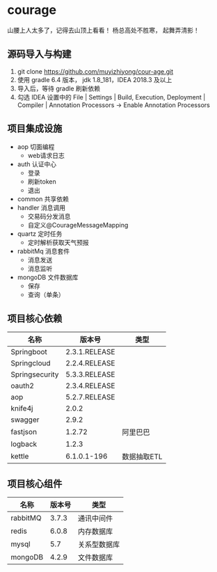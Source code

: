 # courage
山腰上人太多了，记得去山顶上看看！
杨总高处不胜寒， 起舞弄清影！


## 源码导入与构建
1. git clone https://github.com/muyizhiyong/cour-age.git 
2. 使用 gradle 6.4 版本， jdk 1.8_181，IDEA 2018.3 及以上
3. 导入后，等待 gradle 刷新依赖
4. 勾选 IDEA 设置中的 File | Settings | Build, Execution, Deployment | Compiler | Annotation Processors -> Enable Annotation Processors

## 项目集成设施
- aop  切面编程
    - web请求日志
- auth 认证中心 
    - 登录
    - 刷新token
    - 退出 
- common 共享依赖
- handler 消息调用
    - 交易码分发消息
    - 自定义@CourageMessageMapping
- quartz 定时任务
    - 定时解析获取天气预报
- rabbitMq 消息套件
    - 消息发送
    - 消息监听
- mongoDB 文件数据库
    - 保存
    - 查询（单条） 
    
## 项目核心依赖
|  名称      |    版本号    |  类型 |
|  ----     |   -------     | ---- |
|Springboot |2.3.1.RELEASE  |      |
|Springcloud|2.2.4.RELEASE |      |
|Springsecurity |5.3.3.RELEASE|    |
|oauth2     |2.3.4.RELEASE  |      |
|aop        |5.2.7.RELEASE  |      |
|knife4j    |2.0.2          |      |
|swagger    |2.9.2          |      |
|fastjson   |1.2.72         |  阿里巴巴    |
|logback    |1.2.3          |      |
|kettle     |6.1.0.1-196    |  数据抽取ETL |

## 项目核心组件
|  名称      |    版本号    |  类型         |
|  ----     |   -------     | ----        |
|rabbitMQ   |3.7.3          |  通讯中间件  |
|redis      |6.0.8          |  内存数据库  |
|mysql      |5.7            |  关系型数据库 |
|mongoDB    |4.2.9          |  文件数据库  |
